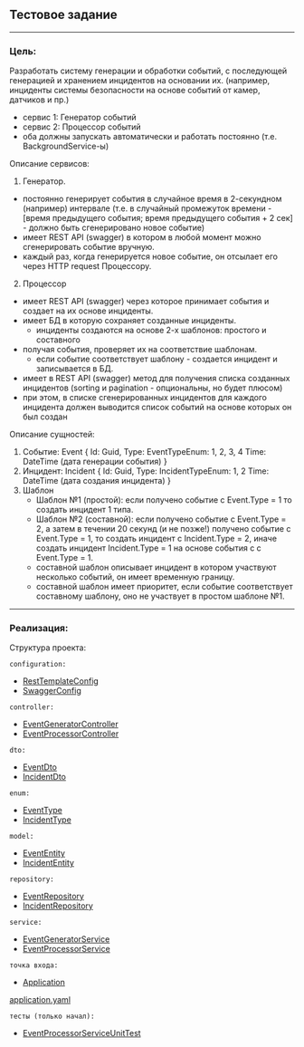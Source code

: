 ## Тестовое задание

---

### Цель:
Разработать систему генерации и обработки событий, с последующей генерацией и хранением инцидентов на основании их. 
(например, инциденты системы безопасности на основе событий от камер, датчиков и пр.)

* сервис 1: Генератор событий
* сервис 2: Процессор событий
* оба должны запускать автоматически и работать постоянно (т.е. BackgroundService-ы)

Описание сервисов:

1. Генератор.
- постоянно генерирует события в случайное время в 2-секундном (например) интервале 
(т.е. в случайный промежуток времени - [время предыдущего события; время предыдущего события + 2 сек] - 
должно быть сгенерировано новое событие)
- имеет REST API (swagger) в котором в любой момент можно сгенерировать событие вручную.
- каждый раз, когда генерируется новое событие, он отсылает его через HTTP request Процессору.

2. Процессор
- имеет REST API (swagger) через которое принимает события и создает на их основе инциденты.
- имеет БД в которую сохраняет созданные инциденты.
  - инциденты создаются на основе 2-х шаблонов: простого и составного
- получая события, проверяет их на соответствие шаблонам.
  - если событие соответствует шаблону - создается инцидент и записывается в БД.
- имеет в REST API (swagger) метод для получения списка созданных инцидентов (sorting и pagination - опциональны, но будет плюсом)
- при этом, в списке сгенерированных инцидентов для каждого инцидента должен выводится список событий на основе которых он был создан

Описание сущностей:
1. Событие:
     Event { Id: Guid, Type: EventTypeEnum: 1, 2, 3, 4 Time: DateTime (дата генерации события) }
2. Инцидент:
     Incident { Id: Guid, Type: IncidentTypeEnum: 1, 2 Time: DateTime (дата создания инцидента) }
3. Шаблон
   * Шаблон №1 (простой): если получено событие с Event.Type = 1 то создать инцидент 1 типа.
   * Шаблон №2 (составной): если получено событие с Event.Type = 2, а затем в течении 20 секунд (и не позже!) 
получено событие с Event.Type = 1, то создать инцидент с Incident.Type = 2, иначе создать инцидент Incident.Type = 1 
на основе события с с Event.Type = 1.
   * составной шаблон описывает инцидент в котором участвуют несколько событий, он имеет временную границу.
   * составной шаблон имеет приоритет, если событие соответствует составному шаблону, оно не участвует в простом шаблоне №1.

---
### Реализация:

Структура проекта:

`configuration:`
* [RestTemplateConfig](https://github.com/MikhailAkulov/eventGeneratorProcessor/blob/main/eventGeneratorProcessor/src/main/java/ru/spring_boot_testTask/eventGeneratorProcessor/configuration/RestTemplateConfig.java)
* [SwaggerConfig](https://github.com/MikhailAkulov/eventGeneratorProcessor/blob/main/eventGeneratorProcessor/src/main/java/ru/spring_boot_testTask/eventGeneratorProcessor/configuration/SwaggerConfig.java)

`controller:`
* [EventGeneratorController](https://github.com/MikhailAkulov/eventGeneratorProcessor/blob/main/eventGeneratorProcessor/src/main/java/ru/spring_boot_testTask/eventGeneratorProcessor/controller/EventGeneratorController.java)
* [EventProcessorController](https://github.com/MikhailAkulov/eventGeneratorProcessor/blob/main/eventGeneratorProcessor/src/main/java/ru/spring_boot_testTask/eventGeneratorProcessor/controller/EventProcessorController.java)

`dto:`
* [EventDto](https://github.com/MikhailAkulov/eventGeneratorProcessor/blob/main/eventGeneratorProcessor/src/main/java/ru/spring_boot_testTask/eventGeneratorProcessor/dto/EventDto.java)
* [IncidentDto](https://github.com/MikhailAkulov/eventGeneratorProcessor/blob/main/eventGeneratorProcessor/src/main/java/ru/spring_boot_testTask/eventGeneratorProcessor/dto/IncidentDto.java)

`enum:`
* [EventType](https://github.com/MikhailAkulov/eventGeneratorProcessor/blob/main/eventGeneratorProcessor/src/main/java/ru/spring_boot_testTask/eventGeneratorProcessor/enums/EventType.java)
* [IncidentType](https://github.com/MikhailAkulov/eventGeneratorProcessor/blob/main/eventGeneratorProcessor/src/main/java/ru/spring_boot_testTask/eventGeneratorProcessor/enums/IncidentType.java)

`model:`
* [EventEntity](https://github.com/MikhailAkulov/eventGeneratorProcessor/blob/main/eventGeneratorProcessor/src/main/java/ru/spring_boot_testTask/eventGeneratorProcessor/model/EventEntity.java)
* [IncidentEntity](https://github.com/MikhailAkulov/eventGeneratorProcessor/blob/main/eventGeneratorProcessor/src/main/java/ru/spring_boot_testTask/eventGeneratorProcessor/model/IncidentEntity.java)

`repository:`
* [EventRepository](https://github.com/MikhailAkulov/eventGeneratorProcessor/blob/main/eventGeneratorProcessor/src/main/java/ru/spring_boot_testTask/eventGeneratorProcessor/repository/EventRepository.java)
* [IncidentRepository](https://github.com/MikhailAkulov/eventGeneratorProcessor/blob/main/eventGeneratorProcessor/src/main/java/ru/spring_boot_testTask/eventGeneratorProcessor/repository/IncidentRepository.java)

`service:`
* [EventGeneratorService](https://github.com/MikhailAkulov/eventGeneratorProcessor/blob/main/eventGeneratorProcessor/src/main/java/ru/spring_boot_testTask/eventGeneratorProcessor/service/EventGeneratorService.java)
* [EventProcessorService](https://github.com/MikhailAkulov/eventGeneratorProcessor/blob/main/eventGeneratorProcessor/src/main/java/ru/spring_boot_testTask/eventGeneratorProcessor/service/EventProcessorService.java)

`точка входа:`
* [Application](https://github.com/MikhailAkulov/eventGeneratorProcessor/blob/main/eventGeneratorProcessor/src/main/java/ru/spring_boot_testTask/eventGeneratorProcessor/Application.java)

[application.yaml](https://github.com/MikhailAkulov/eventGeneratorProcessor/blob/main/eventGeneratorProcessor/src/main/resources/application.yaml)

`тесты (только начал):`
* [EventProcessorServiceUnitTest](https://github.com/MikhailAkulov/eventGeneratorProcessor/blob/main/eventGeneratorProcessor/src/test/java/ru/spring_boot_testTask/eventGeneratorProcessor/service/EventProcessorServiceUnitTest.java)
